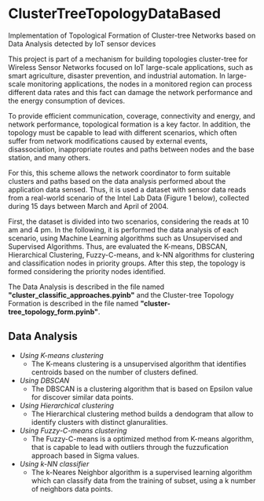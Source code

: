 # ClusterTreeTopologyDataBased

Implementation of Topological Formation of Cluster-tree Networks based on Data Analysis detected by IoT sensor devices

This project is part of a mechanism for building topologies cluster-tree for Wireless Sensor Networks focused on IoT large-scale applications, such as smart agriculture, disaster prevention, and industrial automation. In large-scale monitoring applications, the nodes in a monitored region can process different data rates and this fact can damage the network performance and the energy consumption of devices.

To provide efficient communication, coverage, connectivity and energy, and network performance, topological formation is a key factor. In addition, the topology must be capable to lead with different scenarios, which often suffer from network modifications caused by external events, disassociation, inappropriate routes and paths between nodes and the base station, and many others.

For this, this scheme allows the network coordinator to form suitable clusters and paths based on the data analysis performed about the application data sensed. Thus, it is used a dataset with sensor data reads from a real-world scenario of the Intel Lab Data (Figure 1 below), collected during 15 days between March and April of 2004.

First, the dataset is divided into two scenarios, considering the reads at 10 am and 4 pm. In the following, it is performed the data analysis of each scenario, using Machine Learning algorithms such as Unsupervised and Supervised Algorithms. Thus, are evaluated the K-means, DBSCAN, Hierarchical Clustering, Fuzzy-C-means, and k-NN algorithms for clustering and classification nodes in priority groups. After this step, the topology is formed considering the priority nodes identified. 

The Data Analysis is described in the file named **"cluster_classific_approaches.pyinb"** and the Cluster-tree Topology Formation is described in the file named **"cluster-tree_topology_form.pyinb"**.

## Data Analysis
- _Using K-means clustering_
  - The K-means clustering is a unsupervised algorithm that identifies centroids based on the number of clusters defined.
- _Using DBSCAN_
  - The DBSCAN is a clustering algorithm that is based on Epsilon value for discover similar data points. 
- _Using Hierarchical clustering_
  - The Hierarchical clustering method builds a dendogram that allow to identify clusters with distinct glanuralities.
- _Using Fuzzy-C-means clustering_
  - The Fuzzy-C-means is a optimized method from K-means algorithm, that is capable to lead with outliers through the fuzzufication approach based in Sigma values.
- _Using k-NN classifier_
  - The k-Neares Neighbor algorithm is a supervised learning algorithm which can classify data from the training of subset, using a k number of neighbors data points.
